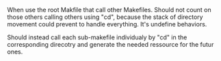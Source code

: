 
When use the root Makfile that call other Makefiles.
Should not count on those others calling others using "cd",
because the stack of directory movement could prevent to handle everything.
It's undefine behaviors.

Should instead call each sub-makefile individualy
by "cd" in the corresponding direcotry
and generate the needed ressource
for the futur ones.




